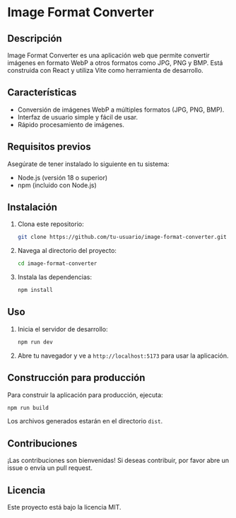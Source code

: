 # Image Format Converter

## Descripción
Image Format Converter es una aplicación web que permite convertir imágenes en formato WebP a otros formatos como JPG, PNG y BMP. Está construida con React y utiliza Vite como herramienta de desarrollo.

## Características
- Conversión de imágenes WebP a múltiples formatos (JPG, PNG, BMP).
- Interfaz de usuario simple y fácil de usar.
- Rápido procesamiento de imágenes.

## Requisitos previos
Asegúrate de tener instalado lo siguiente en tu sistema:
- Node.js (versión 18 o superior)
- npm (incluido con Node.js)

## Instalación
1. Clona este repositorio:
   ```bash
   git clone https://github.com/tu-usuario/image-format-converter.git
   ```
2. Navega al directorio del proyecto:
   ```bash
   cd image-format-converter
   ```
3. Instala las dependencias:
   ```bash
   npm install
   ```

## Uso
1. Inicia el servidor de desarrollo:
   ```bash
   npm run dev
   ```
2. Abre tu navegador y ve a `http://localhost:5173` para usar la aplicación.

## Construcción para producción
Para construir la aplicación para producción, ejecuta:
```bash
npm run build
```
Los archivos generados estarán en el directorio `dist`.

## Contribuciones
¡Las contribuciones son bienvenidas! Si deseas contribuir, por favor abre un issue o envía un pull request.

## Licencia
Este proyecto está bajo la licencia MIT.